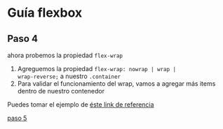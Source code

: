 # Guía flexbox

## Paso 4

ahora probemos la propiedad <code>flex-wrap</code>

1. Agreguemos la propiedad <code>flex-wrap: nowrap | wrap | wrap-reverse;</code> a nuestro <code>.container</code>
2. Para validar el funcionamiento del wrap, vamos a agregar más items dentro de nuestro contenedor

Puedes tomar el ejemplo de 
[éste link de referencia](index.html)

[paso 5](https://github.com/alexanderjaramillo4iep/flexbox/tree/master/paso5/)